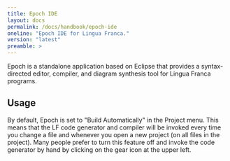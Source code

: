 ```yaml
---
title: Epoch IDE
layout: docs
permalink: /docs/handbook/epoch-ide
oneline: "Epoch IDE for Lingua Franca."
version: "latest"
preamble: >
---
```


Epoch is a standalone application based on Eclipse that provides a syntax-directed editor, compiler, and diagram synthesis tool for Lingua Franca programs.

## Usage

By default, Epoch is set to "Build Automatically" in the Project menu. This means that the LF code generator and compiler will be invoked every time you change a file and whenever you open a new project (on all files in the project). Many people prefer to turn this feature off and invoke the code generator by hand by clicking on the gear icon at the upper left.
